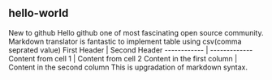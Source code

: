 ## hello-world
New to github
Hello github one of most fascinating open source community.
Markdown translator is fantastic to implement table using csv(comma seprated value)
First Header | Second Header
------------ | -------------
Content from cell 1 | Content from cell 2
Content in the first column | Content in the second column
This is upgradation of markdown syntax.
